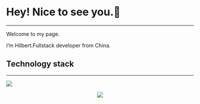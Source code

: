 # Hey! Nice to see you.👋

---

Welcome to my page.

I’m Hilbert.Fullstack developer from China.

## Technology stack

---

![](https://github-readme-activity-graph.cyclic.app/graph?username=moonerhigh&theme=github)
<div align="center"> <img src="https://visitor-badge.glitch.me/badge?page_id=moonerhigh" /> </div>
